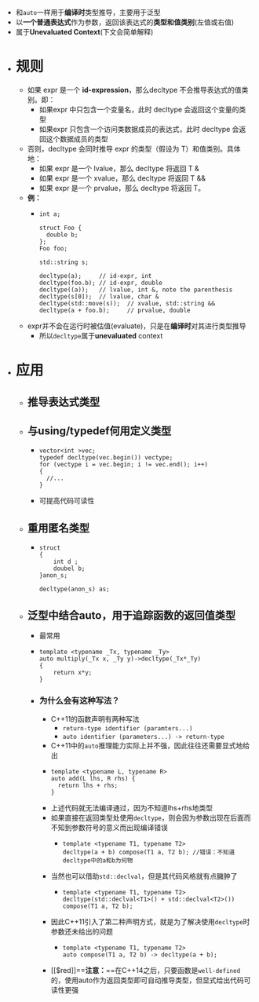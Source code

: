 - 和``auto``一样用于**编译时**类型推导，主要用于泛型
- 以**一个普通表达式**作为参数，返回该表达式的**类型和值类别**(左值或右值)
- 属于**Unevaluated Context**(下文会简单解释)
- # 规则
	- 如果 expr 是一个 **id-expression**，那么decltype 不会推导表达式的值类别。即：
		- 如果expr 中只包含一个变量名，此时 decltype 会返回这个变量的类型
		- 如果expr 只包含一个访问类数据成员的表达式，此时 decltype 会返回这个数据成员的类型
	- 否则，decltype 会同时推导 expr 的类型（假设为 T）和值类别。具体地：
		- 如果 expr 是一个 lvalue，那么 decltype 将返回 T &
		- 如果 expr 是一个 xvalue，那么 decltype 将返回 T &&
		- 如果 expr 是一个 prvalue，那么 decltype 将返回 T。
	- **例：**
		- ```
		  int a;
		  
		  struct Foo {
		    double b;
		  };
		  Foo foo;
		  
		  std::string s;
		  
		  decltype(a);     // id-expr, int
		  decltype(foo.b); // id-expr, double
		  decltype((a));   // lvalue, int &, note the parenthesis
		  decltype(s[0]);  // lvalue, char &
		  decltype(std::move(s));  // xvalue, std::string &&
		  decltype(a + foo.b);     // prvalue, double
		  ```
	- expr并不会在运行时被估值(evaluate)，只是在**编译时**对其进行类型推导
		- 所以``decltype``属于**unevaluated** context
- # 应用
	- ## 推导表达式类型
	- ## 与using/typedef何用定义类型
		- ```
		  vector<int >vec;
		  typedef decltype(vec.begin()) vectype;
		  for (vectype i = vec.begin; i != vec.end(); i++)
		  {
		  	//...
		  }
		  ```
		- 可提高代码可读性
	- ## 重用匿名类型
		- ```
		  struct 
		  {
		      int d ;
		      doubel b;
		  }anon_s;
		  
		  decltype(anon_s) as;
		  ```
	- ## 泛型中结合auto，用于追踪函数的返回值类型
		- 最常用
		- ```
		  template <typename _Tx, typename _Ty>
		  auto multiply(_Tx x, _Ty y)->decltype(_Tx*_Ty)
		  {
		      return x*y;
		  }
		  ```
		- ### 为什么会有这种写法？
			- C++11的函数声明有两种写法
				- ``return-type identifier (paramters...)``
				- ``auto identifier (parameters...) -> return-type``
			- C++11中的``auto``推理能力实际上并不强，因此往往还需要显式地给出
			- ```
			  template <typename L, typename R>
			  auto add(L lhs, R rhs) {
			    return lhs + rhs;
			  }
			  ```
			- 上述代码就无法编译通过，因为不知道lhs+rhs地类型
			- 如果直接在返回类型处使用``decltype``，则会因为参数出现在后面而不知到参数符号的意义而出现编译错误
				- ```
				  template <typename T1, typename T2>
				  decltype(a + b) compose(T1 a, T2 b); //错误：不知道decltype中的a和b为何物
				  ```
			- 当然也可以借助``std::declval``，但是其代码风格就有点臃肿了
				- ```
				  template <typename T1, typename T2>
				  decltype(std::declval<T1>() + std::declval<T2>())
				  compose(T1 a, T2 b);
				  ```
			- 因此C++11引入了第二种声明方式，就是为了解决使用`decltype`时参数还未给出的问题
				- ```
				  template <typename T1, typename T2>
				  auto compose(T1 a, T2 b) -> decltype(a + b);
				  ```
			- [[$red]]==**注意：**==在C++14之后，只要函数是``well-defined``的，使用auto作为返回类型即可自动推导类型，但显式给出代码可读性更强